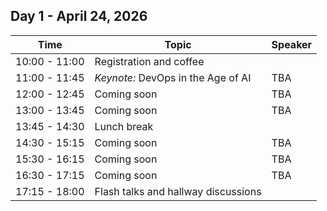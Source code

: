<!--
.. title: TechFury 2026 Agenda
.. slug: agenda
.. date: 2025-10-01 15:00:00 UTC+02:00
.. tags:
.. category:
.. link:
.. description: Agenda for TechFury 2026 conference
.. type: text
-->

## Day 1 - April 24, 2026

| Time           | Topic                                 | Speaker |
|----------------|---------------------------------------|---------|
| 10:00 - 11:00  | Registration and coffee               |         |
| 11:00 - 11:45  | *Keynote:* DevOps in the Age of AI    | TBA     |
| 12:00 - 12:45  | Coming soon                          | TBA     |
| 13:00 - 13:45  | Coming soon                          | TBA     |
| 13:45 - 14:30  | Lunch break                          |         |
| 14:30 - 15:15  | Coming soon                          | TBA     |
| 15:30 - 16:15  | Coming soon                          | TBA     |
| 16:30 - 17:15  | Coming soon                          | TBA     |
| 17:15 - 18:00  | Flash talks and hallway discussions   |         |